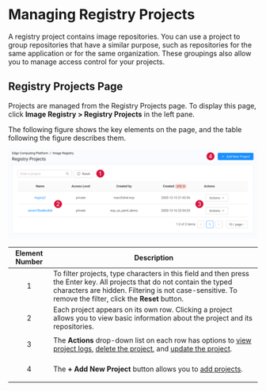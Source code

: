 # Managing Registry Projects

A registry project contains image repositories. You can use a project to group repositories that have a similar purpose, such as repositories for the same application or for the same organization. These groupings also allow you to manage access control for your projects.

## Registry Projects Page
Projects are managed from the Registry Projects page. To display this page, click **Image Registry > Registry Projects** in the left pane.

The following figure shows the key elements on the page, and the table following the figure describes them.

<p align=center><img src="/docs/resources/images/registry/registry-projects-page.png" width="700"></p>

| **Element Number**       | **Description**                               |
| -------------------------|-----------------------------------------------| 
| <p style="text-align: center;">1</p>                        | To filter projects, type characters in this field and then press the Enter key. All projects that do not contain the typed characters are hidden. Filtering is not case-sensitive. To remove the filter, click the **Reset** button.                                        |
| <p style="text-align: center;">2</p>                        | Each project appears on its own row. Clicking a project allows you to view basic information about the project and its repositories.             |
| <p style="text-align: center;">3</p>                        | The **Actions** drop-down list on each row has options to [view project logs](</docs/portal/image-registry/viewing-logs.md>), [delete the project](</docs/portal/image-registry/deleting-projects.md>), and [update the project](</docs/portal/image-registry/updating-projects.md>).                                                                          |
| <p style="text-align: center;">4</p>                        | The **+ Add New Project** button allows you to [add projects](</docs/portal/image-registry/adding-projects.md>).          |
